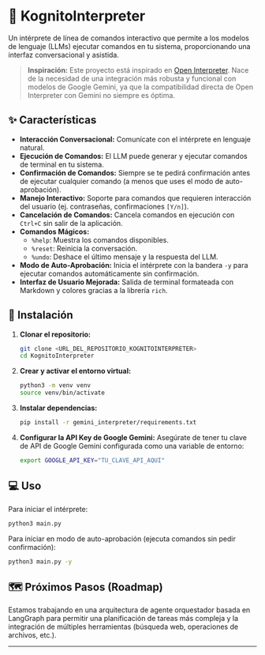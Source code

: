 # 🤖 KognitoInterpreter

Un intérprete de línea de comandos interactivo que permite a los modelos de lenguaje (LLMs) ejecutar comandos en tu sistema, proporcionando una interfaz conversacional y asistida.

> **Inspiración:** Este proyecto está inspirado en [Open Interpreter](https://github.com/OpenInterpreter/open-interpreter). Nace de la necesidad de una integración más robusta y funcional con modelos de Google Gemini, ya que la compatibilidad directa de Open Interpreter con Gemini no siempre es óptima.

## ✨ Características

*   **Interacción Conversacional:** Comunícate con el intérprete en lenguaje natural.
*   **Ejecución de Comandos:** El LLM puede generar y ejecutar comandos de terminal en tu sistema.
*   **Confirmación de Comandos:** Siempre se te pedirá confirmación antes de ejecutar cualquier comando (a menos que uses el modo de auto-aprobación).
*   **Manejo Interactivo:** Soporte para comandos que requieren interacción del usuario (ej. contraseñas, confirmaciones `[Y/n]`).
*   **Cancelación de Comandos:** Cancela comandos en ejecución con `Ctrl+C` sin salir de la aplicación.
*   **Comandos Mágicos:**
    *   `%help`: Muestra los comandos disponibles.
    *   `%reset`: Reinicia la conversación.
    *   `%undo`: Deshace el último mensaje y la respuesta del LLM.
*   **Modo de Auto-Aprobación:** Inicia el intérprete con la bandera `-y` para ejecutar comandos automáticamente sin confirmación.
*   **Interfaz de Usuario Mejorada:** Salida de terminal formateada con Markdown y colores gracias a la librería `rich`.

## 🚀 Instalación

1.  **Clonar el repositorio:**
    ```bash
    git clone <URL_DEL_REPOSITORIO_KOGNITOINTERPRETER>
    cd KognitoInterpreter
    ```
2.  **Crear y activar el entorno virtual:**
    ```bash
    python3 -m venv venv
    source venv/bin/activate
    ```
3.  **Instalar dependencias:**
    ```bash
    pip install -r gemini_interpreter/requirements.txt
    ```

4.  **Configurar la API Key de Google Gemini:**
    Asegúrate de tener tu clave de API de Google Gemini configurada como una variable de entorno:
    ```bash
    export GOOGLE_API_KEY="TU_CLAVE_API_AQUI"
    ```

## 💻 Uso

Para iniciar el intérprete:

```bash
python3 main.py
```

Para iniciar en modo de auto-aprobación (ejecuta comandos sin pedir confirmación):

```bash
python3 main.py -y
```

## 🗺️ Próximos Pasos (Roadmap)

Estamos trabajando en una arquitectura de agente orquestador basada en LangGraph para permitir una planificación de tareas más compleja y la integración de múltiples herramientas (búsqueda web, operaciones de archivos, etc.).

---
